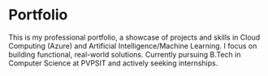 # Portfolio
This is my professional portfolio, a showcase of projects and skills in Cloud Computing (Azure) and Artificial Intelligence/Machine Learning. I focus on building functional, real-world solutions. Currently pursuing B.Tech in Computer Science at PVPSIT and actively seeking internships.
